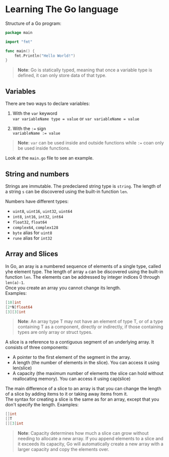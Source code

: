 # Learning The Go language

Structure of a Go program: 

```go
package main

import "fmt"

func main() {
    fmt.Println("Hello World!")
}
```

>**Note**: Go is statically typed, meaning that once a variable type is defined, it can only store data of that type.


## Variables

There are two ways to declare variables:  
1. With the `var` keyword  
`var variableName type = value` or `var variableName = value`  

2. With the `:=` sign  
`variableName := value`  

>**Note**: `var` can be used inside and outside functions while `:=` coan only be used inside functions.  

Look at the `main.go` file to see an example.


## String and numbers  

Strings are immutable. The predeclared string type is `string`. The length of a string `s` can be discovered using the built-in function `len`.  

Numbers have different types:  
- `uint8`, `uint16`, `uint32`, `uint64`
- `int8`, `int16`, `int32`, `int64`
- `float32`, `float64`
- `complex64`, `complex128`
- `byte` alias for `uint8`
- `rune` alias for `int32`


## Array and Slices  

In Go, an aray is a numbered sequence of elements of a single type, called yhe element type. The length of array `a` can be discovered using the built-in function `len`. The elements can be addressed by integer indices 0 through `len(a)-1`.  
Once you create an array you cannot change its length.  
Examples:  

```go
[10]int
[2*N]float64
[3][3]int
```

>**Note**: An array type T may not have an element of type T, or of a type containing T as a component, directly or indirectly, if those containing types are only array or struct types.  


A slice is a reference to a contiguous segment of an underlying array. It consists of three components:
- A pointer to the first element of the segment in the array.
- A length (the number of elements in the slice). You can access it using len(slice)
- A capacity (the maximum number of elements the slice can hold without reallocating memory). You can access it using cap(slice)

The main difference of a slice to an array is that you can change the length of a slice by adding items to it or taking away items from it.  
The syntax for creating a slice is the same as for an array, except that you don't specify the length. 
Examples:  

```go
[]int
[]T
[][3]int
```

>**Note**: Capacity determines how much a slice can grow without needing to allocate a new array. If you append elements to a slice and it exceeds its capacity, Go will automatically create a new array with a larger capacity and copy the elements over.  

